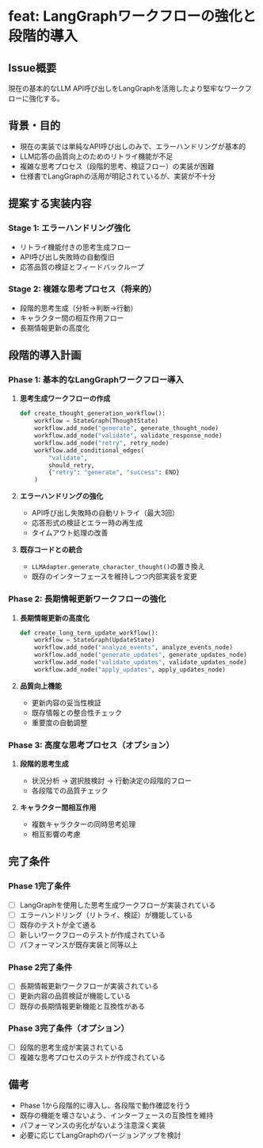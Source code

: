 # feat: LangGraphワークフローの強化と段階的導入

## Issue概要
現在の基本的なLLM API呼び出しをLangGraphを活用したより堅牢なワークフローに強化する。

## 背景・目的
- 現在の実装では単純なAPI呼び出しのみで、エラーハンドリングが基本的
- LLM応答の品質向上のためのリトライ機能が不足
- 複雑な思考プロセス（段階的思考、検証フロー）の実装が困難
- 仕様書でLangGraphの活用が明記されているが、実装が不十分

## 提案する実装内容

### Stage 1: エラーハンドリング強化
- リトライ機能付きの思考生成フロー
- API呼び出し失敗時の自動復旧
- 応答品質の検証とフィードバックループ

### Stage 2: 複雑な思考プロセス（将来的）
- 段階的思考生成（分析→判断→行動）
- キャラクター間の相互作用フロー
- 長期情報更新の高度化

## 段階的導入計画

### Phase 1: 基本的なLangGraphワークフロー導入
1. **思考生成ワークフローの作成**
   ```python
   def create_thought_generation_workflow():
       workflow = StateGraph(ThoughtState)
       workflow.add_node("generate", generate_thought_node)
       workflow.add_node("validate", validate_response_node)
       workflow.add_node("retry", retry_node)
       workflow.add_conditional_edges(
           "validate",
           should_retry,
           {"retry": "generate", "success": END}
       )
   ```

2. **エラーハンドリングの強化**
   - API呼び出し失敗時の自動リトライ（最大3回）
   - 応答形式の検証とエラー時の再生成
   - タイムアウト処理の改善

3. **既存コードとの統合**
   - `LLMAdapter.generate_character_thought()`の置き換え
   - 既存のインターフェースを維持しつつ内部実装を変更

### Phase 2: 長期情報更新ワークフローの強化
1. **長期情報更新の高度化**
   ```python
   def create_long_term_update_workflow():
       workflow = StateGraph(UpdateState)
       workflow.add_node("analyze_events", analyze_events_node)
       workflow.add_node("generate_updates", generate_updates_node)
       workflow.add_node("validate_updates", validate_updates_node)
       workflow.add_node("apply_updates", apply_updates_node)
   ```

2. **品質向上機能**
   - 更新内容の妥当性検証
   - 既存情報との整合性チェック
   - 重要度の自動調整

### Phase 3: 高度な思考プロセス（オプション）
1. **段階的思考生成**
   - 状況分析 → 選択肢検討 → 行動決定の段階的フロー
   - 各段階での品質チェック

2. **キャラクター間相互作用**
   - 複数キャラクターの同時思考処理
   - 相互影響の考慮

## 完了条件

### Phase 1完了条件
- [ ] LangGraphを使用した思考生成ワークフローが実装されている
- [ ] エラーハンドリング（リトライ、検証）が機能している
- [ ] 既存のテストが全て通る
- [ ] 新しいワークフローのテストが作成されている
- [ ] パフォーマンスが既存実装と同等以上

### Phase 2完了条件
- [ ] 長期情報更新ワークフローが実装されている
- [ ] 更新内容の品質検証が機能している
- [ ] 既存の長期情報更新機能と互換性がある

### Phase 3完了条件（オプション）
- [ ] 段階的思考生成が実装されている
- [ ] 複雑な思考プロセスのテストが作成されている

## 備考
- Phase 1から段階的に導入し、各段階で動作確認を行う
- 既存の機能を壊さないよう、インターフェースの互換性を維持
- パフォーマンスの劣化がないよう注意深く実装
- 必要に応じてLangGraphのバージョンアップを検討